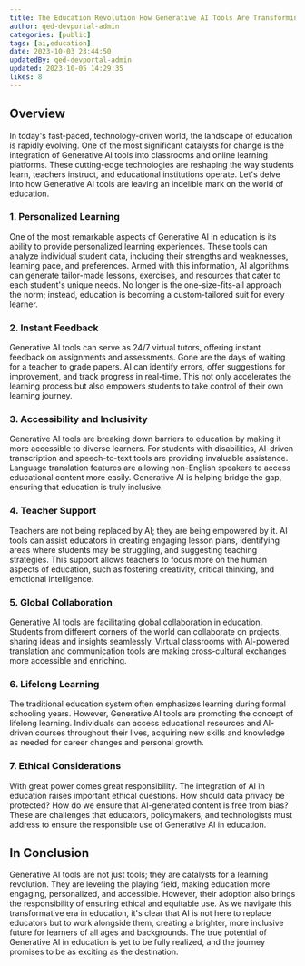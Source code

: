 ```yaml
---
title: The Education Revolution How Generative AI Tools Are Transforming Learning
author: qed-devportal-admin
categories: [public]
tags: [ai,education]
date: 2023-10-03 23:44:50 
updatedBy: qed-devportal-admin
updated: 2023-10-05 14:29:35 
likes: 8
---
```


## Overview
In today's fast-paced, technology-driven world, the landscape of education is rapidly evolving. One of the most significant catalysts for change is the integration of Generative AI tools into classrooms and online learning platforms. These cutting-edge technologies are reshaping the way students learn, teachers instruct, and educational institutions operate. Let's delve into how Generative AI tools are leaving an indelible mark on the world of education.

### 1. Personalized Learning

One of the most remarkable aspects of Generative AI in education is its ability to provide personalized learning experiences. These tools can analyze individual student data, including their strengths and weaknesses, learning pace, and preferences. Armed with this information, AI algorithms can generate tailor-made lessons, exercises, and resources that cater to each student's unique needs. No longer is the one-size-fits-all approach the norm; instead, education is becoming a custom-tailored suit for every learner.

### 2. Instant Feedback

Generative AI tools can serve as 24/7 virtual tutors, offering instant feedback on assignments and assessments. Gone are the days of waiting for a teacher to grade papers. AI can identify errors, offer suggestions for improvement, and track progress in real-time. This not only accelerates the learning process but also empowers students to take control of their own learning journey.

### 3. Accessibility and Inclusivity

Generative AI tools are breaking down barriers to education by making it more accessible to diverse learners. For students with disabilities, AI-driven transcription and speech-to-text tools are providing invaluable assistance. Language translation features are allowing non-English speakers to access educational content more easily. Generative AI is helping bridge the gap, ensuring that education is truly inclusive.

### 4. Teacher Support

Teachers are not being replaced by AI; they are being empowered by it. AI tools can assist educators in creating engaging lesson plans, identifying areas where students may be struggling, and suggesting teaching strategies. This support allows teachers to focus more on the human aspects of education, such as fostering creativity, critical thinking, and emotional intelligence.

### 5. Global Collaboration

Generative AI tools are facilitating global collaboration in education. Students from different corners of the world can collaborate on projects, sharing ideas and insights seamlessly. Virtual classrooms with AI-powered translation and communication tools are making cross-cultural exchanges more accessible and enriching.

### 6. Lifelong Learning

The traditional education system often emphasizes learning during formal schooling years. However, Generative AI tools are promoting the concept of lifelong learning. Individuals can access educational resources and AI-driven courses throughout their lives, acquiring new skills and knowledge as needed for career changes and personal growth.

### 7. Ethical Considerations

With great power comes great responsibility. The integration of AI in education raises important ethical questions. How should data privacy be protected? How do we ensure that AI-generated content is free from bias? These are challenges that educators, policymakers, and technologists must address to ensure the responsible use of Generative AI in education.

## In Conclusion

Generative AI tools are not just tools; they are catalysts for a learning revolution. They are leveling the playing field, making education more engaging, personalized, and accessible. However, their adoption also brings the responsibility of ensuring ethical and equitable use. As we navigate this transformative era in education, it's clear that AI is not here to replace educators but to work alongside them, creating a brighter, more inclusive future for learners of all ages and backgrounds. The true potential of Generative AI in education is yet to be fully realized, and the journey promises to be as exciting as the destination.

